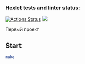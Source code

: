 ### Hexlet tests and linter status:
[![Actions Status](https://github.com/vNikitosik/java-project-lvl1/actions/workflows/hexlet-check.yml/badge.svg)](https://github.com/vNikitosik/java-project-lvl1/actions)
<a href="https://codeclimate.com/github/vNikitosik/java-project-lvl1/maintainability"><img src="https://api.codeclimate.com/v1/badges/f8cb4676fe8846a77e63/maintainability" /></a>

Первый проект 

## Start

```bash
make
```
